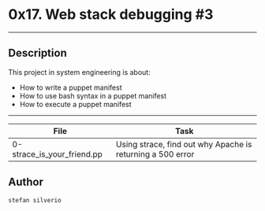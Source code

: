 # 0x17. Web stack debugging #3
---
## Description

This project in system engineering is about:
* How to write a puppet manifest
* How to use bash syntax in a puppet manifest
* How to execute a puppet manifest

---
File|Task
---|---
0-strace_is_your_friend.pp | Using strace, find out why Apache is returning a 500 error

## Author
`stefan silverio`
